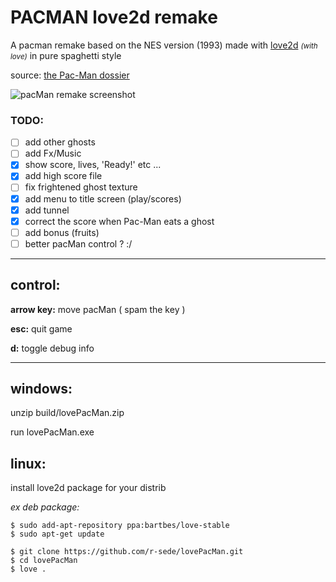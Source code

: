 # PACMAN love2d remake

A pacman remake based on the NES version (1993)
made with [love2d](https://love2d.org/) <small>*(with love)*</small> in  pure spaghetti style

source: [the Pac-Man dossier](https://www.gamasutra.com/view/feature/3938/the_pacman_dossier.php?print=1)


![pacMan remake screenshot](https://github.com/r-sede/lovePacMan/raw/master/assets/img/gameScreen.jpg ":v")

### TODO:
- [ ] add other ghosts
- [ ] add Fx/Music
- [x] show score, lives, 'Ready!' etc ...
- [x] add high score file
- [ ] fix frightened ghost texture
- [x] add menu to title screen (play/scores)
- [x] add tunnel 
- [x] correct the score when Pac-Man eats a ghost
- [ ] add bonus (fruits)
- [ ] better pacMan control ? :/

---
## control:
**arrow key:** move pacMan ( spam the key  )

**esc:** quit game

**d:** toggle debug info

---

## windows:
unzip  build/lovePacMan.zip

run lovePacMan.exe

## linux:

install love2d package for your distrib

*ex deb package:*
```
$ sudo add-apt-repository ppa:bartbes/love-stable
$ sudo apt-get update
```

```
$ git clone https://github.com/r-sede/lovePacMan.git
$ cd lovePacMan
$ love .
```